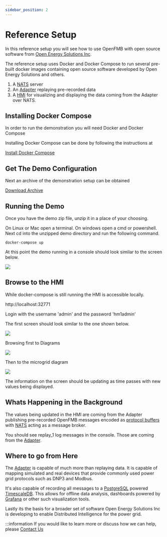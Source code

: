 ```yaml
---
sidebar_position: 2
---
```


# Reference Setup

In this reference setup you will see how to use OpenFMB with open source software
from [Open Energy Solutions Inc](https://openenergysolutionsinc.com).

The reference setup uses Docker and Docker Compose to run several
pre-built docker images containing open source software developed by Open Energy
Solutions and others.

1. A [NATS](https://nats.io) server
2. An [Adapter](https://github.com/openenergysolutions/openfmb.adapters) replaying pre-recorded data
3. A [HMI](https://github.com/openenergysolutions/openfmb.hmi) for visualizing and displaying the data coming from the Adapter over NATS.

## Installing Docker Compose

In order to run the demonstration you will need Docker and Docker Compose

Installing Docker Compose can be done by following the instructions at

[Install Docker Compose](https://docs.docker.com/compose/install/)

## Get The Demo Configuration

Next an archive of the demonstration setup can be obtained 

[Download Archive](https://github.com/openenergysolutions/openfmb.demo/archive/refs/heads/develop.zip)

## Running the Demo

Once you have the demo zip file, unzip it in a place of your choosing.

On Linux or Mac open a terminal. On windows open a cmd or powershell. Next cd into the unzipped demo directory and run the following command.

```docker-compose up```

At this point the demo running in a console should look similar to the screen
below.

![](img/demo_console_running.png)


## Browse to the HMI


While docker-compose is still running the HMI is accessible locally.

http://localhost:32771

Login with the username 'admin' and the password 'hm1admin'

The first screen should look similar to the one shown below.

![](img/demo_hmi_initial.png)

Browsing first to Diagrams

![](img/demo_hmi_diagrams.png)

Then to the microgrid diagram

![](img/demo_hmi_microgrid.png)

The information on the screen should be updating as time passes with new values
being displayed.

## Whats Happening in the Background

The values being updated in the HMI are coming from the Adapter publishing
pre-recorded OpenFMB messages encoded as [protocol buffers](https://developers.google.com/protocol-buffers/) with [NATS](https://nats.io)
acting as a message broker.

You should see replay_1 log messages in the console. Those are coming from the [Adapter](https://github.com/openenergysolutions/openfmb.adapters).

## Where to go from Here

The [Adapter](https://github.com/openenergysolutions/openfmb.adapters) is capable
of much more than replaying data. It is capable of mapping simulated and real
devices that provide commonly used power grid protocols such as DNP3 and Modbus.

It's also capable of recording all messages to a [PostgreSQL](https://postgresql.org) powered
[TimescaleDB](https://timescaledb.com). This allows for offline data analysis, dashboards powered by [Grafana](https://grafana.com) or other such visualization tools.

Lastly its the basis for a broader set of software Open Energy Solutions Inc is
developing to enable Distributed Intelligence for the power grid.

:::information
If you would like to learn more or discuss how we can help, please [Contact Us](mailto:adapter.support@openenergysolutionsinc.com)
